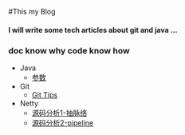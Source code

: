 
#This  my  Blog 

#### I will write some tech articles about git and java ...
###  doc know why code know how
- Java
   - [参数](https://github.com/prgitpr/Blog/blob/master/Java/%E5%8F%82%E6%95%B0.md)
- Git
   - [Git Tips](https://github.com/prgitpr/Blog/blob/master/GIt/Git%20Tips.md)
- Netty
    - [源码分析1-抽脉络](https://github.com/prgitpr/Blog/blob/master/Netty/%E6%BA%90%E7%A0%81%E5%88%86%E6%9E%901-%E6%8A%BD%E8%84%89%E7%BB%9C.md)
    - [源码分析2-pipeline](https://github.com/prgitpr/Blog/blob/master/Netty/%E6%BA%90%E7%A0%81%E5%88%86%E6%9E%901-%E6%8A%BD%E8%84%89%E7%BB%9C.md)
